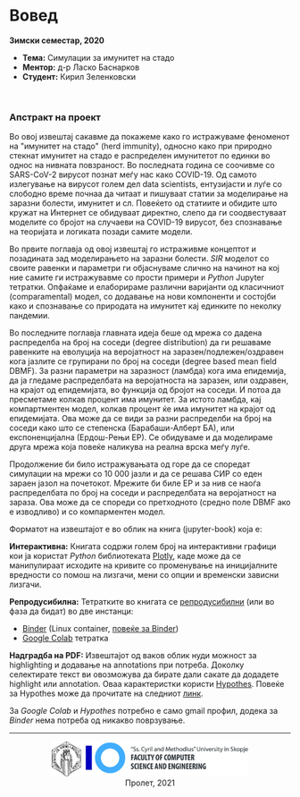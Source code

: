 # Вовед
**Зимски семестар, 2020** <br> 


- **Тема:** Симулации за имунитет на стадо
- **Ментор:** д-р Ласко Баснарков
- **Студент:** Кирил Зеленковски 

<br>

### Апстракт на проект
Во овој извештај сакавме да покажеме како го истражуваме феноменот на "имунитет на стадо" (herd immunity), односно како при природно стекнат имунитет на стадо е распределен имунитетот по единки во однос на нивната повзраност. Во последната година се соочивме со SARS-CoV-2 вирусот познат меѓу нас како COVID-19. Од самото излегување на вирусот голем дел data scientists, ентузијасти и луѓе со слободно време почнаа да читаат и пишуваат статии за моделирање на заразни болести, имунитет и сл. Повеќето од статиите и обидите што кружат на Интернет се обидуваат директно, слепо да ги соодвестуваат моделите со бројот на случаеви на COVID-19 вирусот, без спознавање 
на теоријата и логиката позади самите модели. 

Во првите поглавја од овој извештај го истраживме концептот и позадината зад моделирањето  на заразни болести. *SIR* моделот со своите равенки и параметри ги објаснуваме слично на начинот на кој ние самите ги истражувавме со прости примери и *Python* Jupyter тетратки. Опфаќаме и елаборираме различни варијанти од класичниот (comparamental) модел, со додавање на нови компоненти и состојби како и спознавање со природата на имунитет кај единките по неколку пандемии. 

Во последните поглавја главната идеја беше од мрежа со дадена распределба на број на соседи (degree distribution) да ги решаваме равенките на еволуција на веројатност на заразен/подлежен/оздравен кога јазлите се групирани по број на соседи (degree based mean field DBMF). За разни параметри на заразност (ламбда) кога има епидемија, да ја гледаме распределбата на веројатноста на заразен, или оздравен, на крајот од епидемијата, во функција од бројот на соседи. И потоа да пресметаме колкав процент има имунитет. За истото ламбда, кај компартментен модел, колкав процент ќе има имунитет на крајот од епидемијата. Ова може да се види за разни распределби на број на соседи како што се степенска (Барабаши-Алберт БА), или експоненцијална (Ердош-Рењи ЕР). Се обидуваме и да моделираме друга мрежа која повеќе наликува на реална врска меѓу луѓе. 

Продолжение би било истражувањата од горе да се споредат симулации на мрежи со 10 000 јазли и да се решава СИР со еден зараен јазол на почетокот. Мрежите би биле ЕР и за нив се наоѓа распределбата по број на соседи и распределбата на веројатност на зараза. Ова може да се спореди со претходното (средно поле DBMF ако е изводливо) и со компарментен модел.


Форматот на извештајот е во облик на книга (jupyter-book) која е: <br>

**Интерактивна:** Книгата содржи голем број на интерактивни графици кои ја користат *Python* библиотеката [Plotly](https://plotly.com/), каде може да се манипулираат исходите на кривите со променување на иницијалните вредности со помош на лизгачи, 
мени со опции и временски зависни лизгачи. 


**Репродусибилна:** Тетратките во книгата се <u>репродусибилни</u> (или во фаза да бидат) во две инстанци: 
- [Binder](https://gist.github.com/zelenkastiot/ca6f8dc92d1a9722a6e73dfb9ecd3265) (Linux container, [повеќе за Binder](https://blog.jupyter.org/mybinder-org-serves-two-million-launches-7543ae498a2a#:~:text=What%20is%20mybinder.org%3F,a%20collection%20of%20interactive%20notebooks.&text=All%20they%20have%20to%20do,without%20having%20to%20install%20anything.)) 
- [Google Colab](https://medium.com/deep-learning-turkey/google-colab-free-gpu-tutorial-e113627b9f5d#:~:text=What%20is%20Google%20Colab%3F,TensorFlow%2C%20PyTorch%2C%20and%20OpenCV.) тетратка

**Надградба на PDF:** Извештајот од ваков облик нуди можност за highlighting и додавање на annotations при потреба. Доколку селектирате текст ви овозможува да бирате дали сакате да додадете highlight или annotation. Оваа карактеристки користи [Hypothes](https://web.hypothes.is/). Повеќе за Hypothes може да прочитате на следниот [линк](https://web.hypothes.is/about/). 


За *Google Colab* и *Hypothes* потребно е само gmail профил, додека за *Binder* нема потреба од никакво поврзување. 



<hr>
<p align="center">
<img src="https://raw.githubusercontent.com/zelenelez/images/master/finki.jpg" width=70%;></img> <br>
Пролет, 2021
</p>
